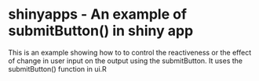 shinyapps - An example of submitButton() in shiny app
=========
This is an example showing how to to control the reactiveness or the effect of change in user input on the output using the submitButton.
It uses the submitButton() function in ui.R

